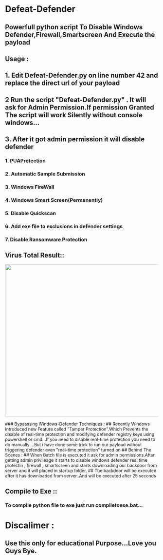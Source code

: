 # Defeat-Defender
## Powerfull python script  To Disable Windows Defender,Firewall,Smartscreen And Execute the payload 
## Usage :
## 1. Edit Defeat-Defender.py on line number 42 and replace the direct url of your payload
## 2 Run the script "Defeat-Defender.py" . It will ask for Admin Permission.If permission Granted The script will work Silently without console windows...
## 3. After it got admin permission it will disable defender 
### 1. PUAProtection 
### 2. Automatic Sample Submission
### 3. Windows FireWall
### 4. Windows Smart Screen(Permanently)
### 5. Disable Quickscan
### 6. Add exe file  to exclusions in defender settings
### 7. Disable Ransomware Protection
## Virus Total Result::
<p align="left">
   <img src="https://raw.githubusercontent.com/swagkarna/Defeat-Defender-Python-Version-/main/Screenshot%20(47).png" width=750px height=500px>
   </p>
### Bypasssing Windows-Defender Techniques :
## Recently Windows Introduced new Feature called "Tamper Protection".Which Prevents the disable of real-time protection and modifying defender registry keys using powershell or cmd...If you need to disable real-time protection you need to do manually....But i have done some trick to run our payload without triggering defender even "real-time protection" turned on
## Behind The Scenes :
## When Batch file is executed it ask for admin permissions.After getting admin privileage it starts to disable windows defender real time protectin , firewall , smartscreen and starts downloading our backdoor from server and it will placed in startup folder.
## The backdoor will be executed after it has downloaded from server..And will be executed after 25 seconds

## Compile to Exe ::
### To compile python file to exe just run compiletoexe.bat...
# Discalimer :
## Use this only for educational Purpose...Love you Guys Bye.
